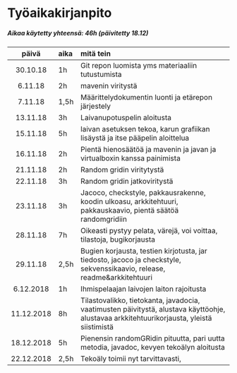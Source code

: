 # Työaikakirjanpito
##### Aikaa käytetty yhteensä: 46h (päivitetty 18.12)

| päivä | aika | mitä tein  |
| :----:|:-----| :-----|
| 30.10.18|1h|Git repon luomista yms materiaaliin tutustumista|
|6.11.18|2h |mavenin viritystä|
|7.11.18|1,5h| Määrittelydokumentin luonti ja etärepon järjestely|
|13.11.18|3h|Laivanupotuspelin aloitusta|
|15.11.18|5h|laivan asetuksen tekoa, karun grafiikan lisäystä ja itse pääpelin aloittelua|
|16.11.18|2h|Pientä hienosäätöä ja mavenin ja javan ja virtualboxin kanssa painimista|
|21.11.18|2h|Random gridin viritytystä|
|22.11.18|3h|Random gridin jatkoviritystä|
|23.11.18|3h|Jacoco, checkstyle, pakkausrakenne, koodin ulkoasu, arkkitehtuuri, pakkauskaavio, pientä säätöä randomgridiin|
|28.11.18|7h|Oikeasti pystyy pelata, värejä, voi voittaa, tilastoja, bugikorjausta|
|29.11.18|2,5h|Bugien korjausta, testien kirjotusta, jar tiedosto, jacoco ja checkstyle, sekvenssikaavio, release, readme&arkkitehtuuri|
|6.12.2018|1h|Ihmispelaajan laivojen laiton rajoitusta|
|11.12.2018|8h|Tilastovalikko, tietokanta, javadocia, vaatimusten päivitystä, alustava käyttöohje, alustavaa arkkitehtuurikorjausta, yleistä siistimistä|
|18.12.2018|5h|Pienensin randomGRidin pituutta, pari uutta metodia, javadoc, kevyen tekoälyn aloitusta|
|22.12.2018|2,5h|Tekoäly toimii nyt tarvittavasti, ||
